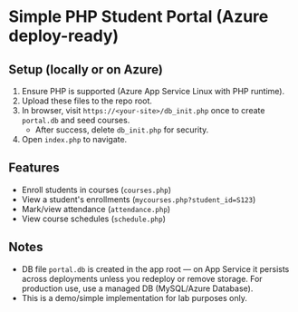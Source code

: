 # Simple PHP Student Portal (Azure deploy-ready)

## Setup (locally or on Azure)
1. Ensure PHP is supported (Azure App Service Linux with PHP runtime).
2. Upload these files to the repo root.
3. In browser, visit `https://<your-site>/db_init.php` once to create `portal.db` and seed courses.
   - After success, delete `db_init.php` for security.
4. Open `index.php` to navigate.

## Features
- Enroll students in courses (`courses.php`)
- View a student's enrollments (`mycourses.php?student_id=S123`)
- Mark/view attendance (`attendance.php`)
- View course schedules (`schedule.php`)

## Notes
- DB file `portal.db` is created in the app root — on App Service it persists across deployments unless you redeploy or remove storage. For production use, use a managed DB (MySQL/Azure Database).
- This is a demo/simple implementation for lab purposes only.
